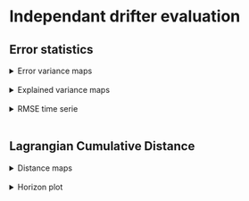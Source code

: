 # Independant drifter evaluation
  
    
## Error statistics 
    
<details>
<summary>Error variance maps</summary>  

<br> 

- **MIOST vs DUACS**

|![temporal_rmse_comparison](../_static/Maps_MIOSTvsDUACS-allsat_errvar_uv_4DMedSea.png) |   
| -- | 
   
- **4DVarNet vs DUACS**

|![temporal_rmse_comparison](../_static/Maps_4DVarNetvsDUACS-allsat_errvar_uv_4DMedSea.png) | 
| -- | 
   
   
- **MIOST vs 4DVarNet**

|![temporal_rmse_comparison](../_static/Maps_MIOSTvs4DVarNet_errvar_uv_4DMedSea.png) |   
| -- |  
   
</details>

<br>

<details>
<summary>Explained variance maps</summary>  

<br> 

- **MIOST vs DUACS**

|  ![temporal_rmse_comparison](../_static/Maps_MIOSTvsDUACS-allsat_explvar_uv_4DMedSea.png)|
| -- | 
   
- **4DVarNet vs DUACS**

|  ![temporal_rmse_comparison](../_static/Maps_4DVarNetvsDUACS-allsat_explvar_uv_4DMedSea.png)|
| -- |  
   
   
- **MIOST vs 4DVarNet**

|  ![temporal_rmse_comparison](../_static/Maps_MIOSTvs4DVarNet_explvar_uv_4DMedSea.png)|
| -- |  
   
</details>

<br>

<details>
<summary>RMSE time serie</summary> 
    
![temporal_rmse_uv_comparison](../_static/temporal_rmse_uv_comparison.png)  
 
</details>
 
<br>

## Lagrangian Cumulative Distance 


<details>
<summary>Distance maps</summary>  

|![DUACS-allsat LDC h1](../_static/deviation_maps_DUACS-allsat_h1.png) | ![MIOST LDC h1](../_static/deviation_maps_MIOST_h1.png) | ![4DVarNet LDC h1](../_static/deviation_maps_4DVarNet_h1.png) |
|--|--|--|
|![DUACS-allsat LDC h2](../_static/deviation_maps_DUACS-allsat_h2.png) |  ![MIOST LDC h1](../_static/deviation_maps_MIOST_h2.png) | ![4DVarNet LDC h1](../_static/deviation_maps_4DVarNet_h2.png) |
|![DUACS-allsat LDC h3](../_static/deviation_maps_DUACS-allsat_h3.png) |  ![MIOST LDC h1](../_static/deviation_maps_MIOST_h3.png) | ![4DVarNet LDC h1](../_static/deviation_maps_4DVarNet_h3.png) |
|![DUACS-allsat LDC h4](../_static/deviation_maps_DUACS-allsat_h4.png) |  ![MIOST LDC h1](../_static/deviation_maps_MIOST_h4.png) | ![4DVarNet LDC h1](../_static/deviation_maps_4DVarNet_h4.png) |
|![DUACS-allsat LDC h5](../_static/deviation_maps_DUACS-allsat_h5.png) | ![MIOST LDC h1](../_static/deviation_maps_MIOST_h5.png) | ![4DVarNet LDC h1](../_static/deviation_maps_4DVarNet_h5.png) |

</details>

<br> 

<details>
<summary>Horizon plot</summary>  
    
![deviation_horizon_allbasins](../_static/deviation_horizon_allbasins.png)  
 
</details>
 
<br> 
 